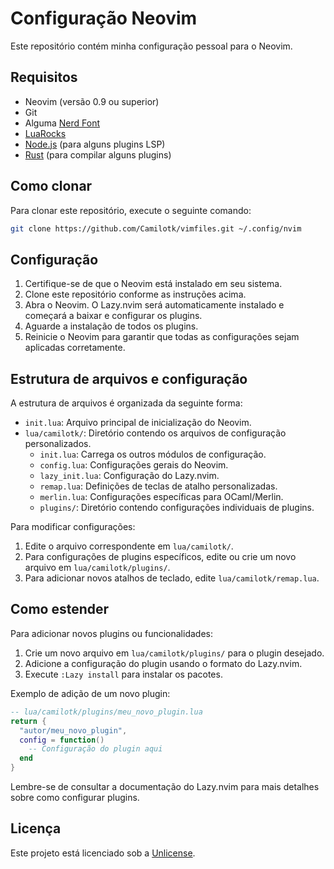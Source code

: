 # Configuração Neovim

Este repositório contém minha configuração pessoal para o Neovim.

## Requisitos

- Neovim (versão 0.9 ou superior)
- Git
- Alguma [Nerd Font](https://www.nerdfonts.com/)
- [LuaRocks](https://luarocks.org/)
- [Node.js](https://nodejs.org/) (para alguns plugins LSP)
- [Rust](https://www.rust-lang.org/) (para compilar alguns plugins)

## Como clonar

Para clonar este repositório, execute o seguinte comando:

```bash
git clone https://github.com/Camilotk/vimfiles.git ~/.config/nvim
```

## Configuração

1. Certifique-se de que o Neovim está instalado em seu sistema.
2. Clone este repositório conforme as instruções acima.
3. Abra o Neovim. O Lazy.nvim será automaticamente instalado e começará a baixar e configurar os plugins.
4. Aguarde a instalação de todos os plugins.
5. Reinicie o Neovim para garantir que todas as configurações sejam aplicadas corretamente.

## Estrutura de arquivos e configuração

A estrutura de arquivos é organizada da seguinte forma:

- `init.lua`: Arquivo principal de inicialização do Neovim.
- `lua/camilotk/`: Diretório contendo os arquivos de configuração personalizados.
  - `init.lua`: Carrega os outros módulos de configuração.
  - `config.lua`: Configurações gerais do Neovim.
  - `lazy_init.lua`: Configuração do Lazy.nvim.
  - `remap.lua`: Definições de teclas de atalho personalizadas.
  - `merlin.lua`: Configurações específicas para OCaml/Merlin.
  - `plugins/`: Diretório contendo configurações individuais de plugins.

Para modificar configurações:

1. Edite o arquivo correspondente em `lua/camilotk/`.
2. Para configurações de plugins específicos, edite ou crie um novo arquivo em `lua/camilotk/plugins/`.
3. Para adicionar novos atalhos de teclado, edite `lua/camilotk/remap.lua`.

## Como estender

Para adicionar novos plugins ou funcionalidades:

1. Crie um novo arquivo em `lua/camilotk/plugins/` para o plugin desejado.
2. Adicione a configuração do plugin usando o formato do Lazy.nvim.
3. Execute `:Lazy install` para instalar os pacotes.

Exemplo de adição de um novo plugin:

```lua
-- lua/camilotk/plugins/meu_novo_plugin.lua
return {
  "autor/meu_novo_plugin",
  config = function()
    -- Configuração do plugin aqui
  end
}
```

Lembre-se de consultar a documentação do Lazy.nvim para mais detalhes sobre como configurar plugins.

## Licença

Este projeto está licenciado sob a [Unlicense](LICENSE).
